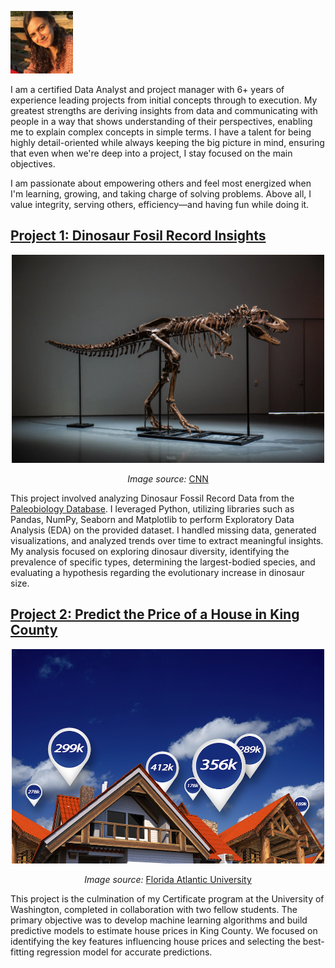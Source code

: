 
<p align="left">
  <img src="Profile.png" width="100">
</p>
I am a certified Data Analyst and project manager with 6+ years of experience leading projects from initial concepts through to execution. My greatest strengths are deriving insights from data and communicating with people in a way that shows understanding of their perspectives, enabling me to explain complex concepts in simple terms. I have a talent for being highly detail-oriented while always keeping the big picture in mind, ensuring that even when we're deep into a project, I stay focused on the main objectives.

I am passionate about empowering others and feel most energized when I'm learning, growing, and taking charge of solving problems. Above all, I value integrity, serving others, efficiency—and having fun while doing it.

## [Project 1: Dinosaur Fosil Record Insights](https://github.com/jshahna/Dinosaur-Fossil-Record-Insights/blob/main/Dinosaurs-fossil-insights.ipynb)

<p align="center">
  <img src="Dinosaur.png" width="500">
</p>

<p align="center"><em>Image source:</em> <a href="https://www.cnn.com/style/article/gorgosaurus-dinosaur-skeleton-auction-scn/index.html">CNN</a></p>

This project involved analyzing Dinosaur Fossil Record Data from the [Paleobiology Database](https://paleobiodb.org/#/). I leveraged Python, utilizing libraries such as Pandas, NumPy, Seaborn and Matplotlib to perform Exploratory Data Analysis (EDA) on the provided dataset. I handled missing data, generated visualizations, and analyzed trends over time to extract meaningful insights. My analysis focused on exploring dinosaur diversity, identifying the prevalence of specific types, determining the largest-bodied species, and evaluating a hypothesis regarding the evolutionary increase in dinosaur size.


## [Project 2: Predict the Price of a House in King County](https://github.com/jshahna/King-County-House-Prices/blob/main/Group_Final_Project_CharryDeandres_KanizSyeda_ShahnazJalali.pdf)
<p align="center">
  <img src="King-County-House.png" width="500">
</p>
<p align="center"><em>Image source:</em> <a href="https://www.fau.edu/newsdesk/articles/left-most-digit-on-homes-asking-price-matters-most.php">Florida Atlantic University</a></p>

This project is the culmination of my Certificate program at the University of Washington, completed in collaboration with two fellow students. The primary objective was to develop machine learning algorithms and build predictive models to estimate house prices in King County. We focused on identifying the key features influencing house prices and selecting the best-fitting regression model for accurate predictions.
